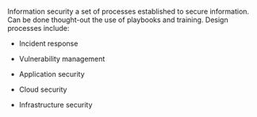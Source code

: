 Information security
a set of processes established to secure information. Can be done thought-out the use of playbooks and training.
Design processes include:
- Incident response

- Vulnerability management

- Application security

- Cloud security

- Infrastructure security
